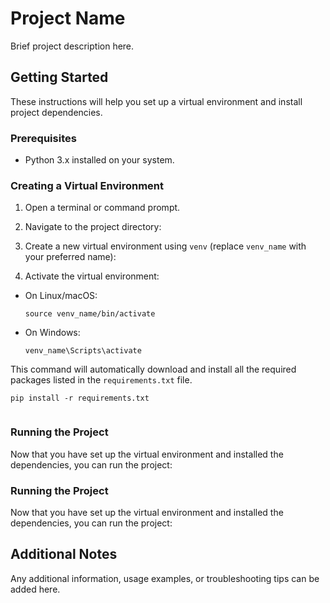 # Project Name

Brief project description here.

## Getting Started

These instructions will help you set up a virtual environment and install project dependencies.

### Prerequisites

- Python 3.x installed on your system.

### Creating a Virtual Environment

1. Open a terminal or command prompt.

2. Navigate to the project directory:


3. Create a new virtual environment using `venv` (replace `venv_name` with your preferred name):


4. Activate the virtual environment:
- On Linux/macOS:
  ```
  source venv_name/bin/activate
  ```
- On Windows:
  ```
  venv_name\Scripts\activate
  ```
  

This command will automatically download and install all the required packages listed in the `requirements.txt` file.
 ```
 pip install -r requirements.txt


  ```
### Running the Project

Now that you have set up the virtual environment and installed the dependencies, you can run the project:


### Running the Project

Now that you have set up the virtual environment and installed the dependencies, you can run the project:



## Additional Notes

Any additional information, usage examples, or troubleshooting tips can be added here.

